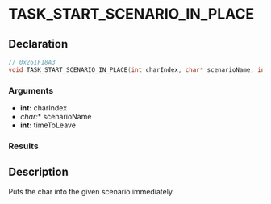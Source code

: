 # TASK_START_SCENARIO_IN_PLACE

## Declaration
```cpp
// 0x261F18A3
void TASK_START_SCENARIO_IN_PLACE(int charIndex, char* scenarioName, int timeToLeave);
```

### Arguments
- **int:** charIndex
- **char*:** scenarioName
- **int:** timeToLeave

### Results

## Description
Puts the char into the given scenario immediately.
